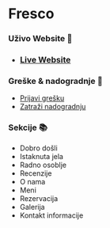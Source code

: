 # Fresco

### Uživo Website 👀

- ### [Live Website](https://velimirpaleksic.github.io/fresco/)

### Greške & nadogradnje 🧩
- [Prijavi grešku](https://github.com/velimirpaleksic/fresco/issues)
- [Zatraži nadogradnju](https://github.com/velimirpaleksic/fresco/issues)

### Sekcije 📚
- Dobro došli
- Istaknuta jela
- Radno osoblje
- Recenzije
- O nama
- Meni
- Rezervacija
- Galerija
- Kontakt informacije
